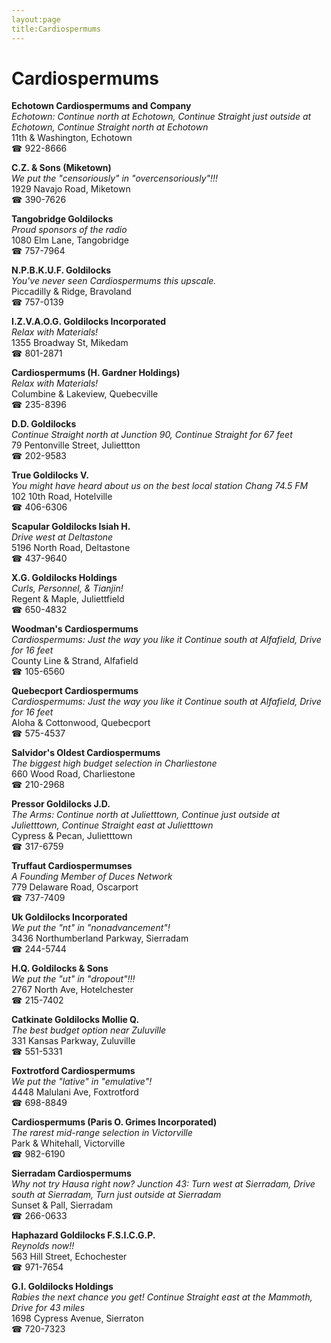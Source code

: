 ```yaml
---
layout:page
title:Cardiospermums
---
```

# Cardiospermums

**Echotown Cardiospermums and Company**  
_Echotown: Continue north at Echotown, Continue Straight just outside at Echotown, Continue Straight north at Echotown_  
11th & Washington, Echotown  
☎ 922-8666



**C.Z. & Sons (Miketown)**  
_We put the "censoriously" in "overcensoriously"!!!_  
1929 Navajo Road, Miketown  
☎ 390-7626



**Tangobridge Goldilocks**  
_Proud sponsors of the radio_  
1080 Elm Lane, Tangobridge  
☎ 757-7964



**N.P.B.K.U.F. Goldilocks**  
_You've never seen Cardiospermums this upscale._  
Piccadilly & Ridge, Bravoland  
☎ 757-0139



**I.Z.V.A.O.G. Goldilocks Incorporated**  
_Relax with Materials!_  
1355 Broadway St, Mikedam  
☎ 801-2871



**Cardiospermums (H. Gardner Holdings)**  
_Relax with Materials!_  
Columbine & Lakeview, Quebecville  
☎ 235-8396



**D.D. Goldilocks**  
_Continue Straight north at Junction 90, Continue Straight for 67 feet_  
79 Pentonville Street, Juliettton  
☎ 202-9583



**True Goldilocks V.**  
_You might have heard about us on the best local station Chang 74.5 FM_  
102 10th Road, Hotelville  
☎ 406-6306



**Scapular Goldilocks Isiah H.**  
_Drive west at Deltastone_  
5196 North Road, Deltastone  
☎ 437-9640



**X.G. Goldilocks Holdings**  
_Curls, Personnel, & Tianjin!_  
Regent & Maple, Juliettfield  
☎ 650-4832



**Woodman's Cardiospermums**  
_Cardiospermums: Just the way you like it 
Continue south at Alfafield, Drive for 16 feet_  
County Line & Strand, Alfafield  
☎ 105-6560



**Quebecport Cardiospermums**  
_Cardiospermums: Just the way you like it 
Continue south at Alfafield, Drive for 16 feet_  
Aloha & Cottonwood, Quebecport  
☎ 575-4537



**Salvidor's Oldest Cardiospermums**  
_The biggest high budget selection in Charliestone_  
660 Wood Road, Charliestone  
☎ 210-2968



**Pressor Goldilocks J.D.**  
_The Arms: Continue north at Julietttown, Continue just outside at Julietttown, Continue Straight east at Julietttown_  
Cypress & Pecan, Julietttown  
☎ 317-6759



**Truffaut Cardiospermumses**  
_A Founding Member of Duces Network_  
779 Delaware Road, Oscarport  
☎ 737-7409



**Uk Goldilocks Incorporated**  
_We put the "nt" in "nonadvancement"!_  
3436 Northumberland Parkway, Sierradam  
☎ 244-5744



**H.Q. Goldilocks & Sons**  
_We put the "ut" in "dropout"!!!_  
2767 North Ave, Hotelchester  
☎ 215-7402



**Catkinate Goldilocks Mollie Q.**  
_The best budget option near Zuluville_  
331 Kansas Parkway, Zuluville  
☎ 551-5331



**Foxtrotford Cardiospermums**  
_We put the "lative" in "emulative"!_  
4448 Malulani Ave, Foxtrotford  
☎ 698-8849



**Cardiospermums (Paris O. Grimes Incorporated)**  
_The rarest mid-range selection in Victorville_  
Park & Whitehall, Victorville  
☎ 982-6190



**Sierradam Cardiospermums**  
_Why not try Hausa right now? 
Junction 43: Turn west at Sierradam, Drive south at Sierradam, Turn just outside at Sierradam_  
Sunset & Pall, Sierradam  
☎ 266-0633



**Haphazard Goldilocks F.S.I.C.G.P.**  
_Reynolds now!!_  
563 Hill Street, Echochester  
☎ 971-7654



**G.I. Goldilocks Holdings**  
_Rabies the next chance you get! 
Continue Straight east at the Mammoth, Drive for 43 miles_  
1698 Cypress Avenue, Sierraton  
☎ 720-7323



